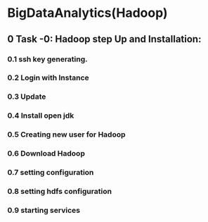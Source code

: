 # BigDataAnalytics(Hadoop)
## 0	Task -0: Hadoop step Up and Installation: <br />
   ### 0.1	ssh key generating.	<br />
   ### 0.2	Login with Instance<br />	
   ### 0.3	Update	<br />
   ### 0.4	Install open jdk	<br />
   ### 0.5	Creating new user for Hadoop	<br />
   ### 0.6	Download Hadoop	<br />
   ### 0.7	setting configuration	<br />
   ### 0.8	setting hdfs configuration	<br />
   ### 0.9	starting services	<br />

